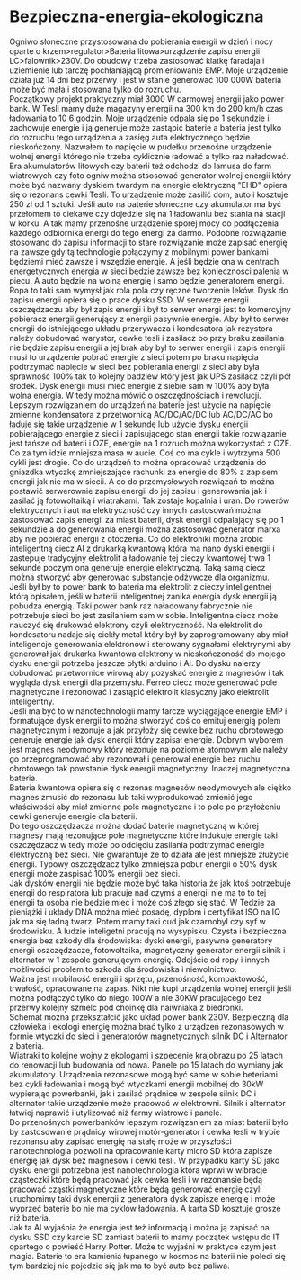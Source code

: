 # Bezpieczna-energia-ekologiczna
Ogniwo słoneczne przystosowana do pobierania energii w dzień i nocy oparte o krzem>regulator>Bateria litowa>urządzenie zapisu energii LC>falownik>230V.
Do obudowy trzeba zastosować klatkę faradaja i uziemienie lub tarczę pochłaniającą promieniowanie EMP. 
Moje urządzenie działa już 14 dni bez przerwy i jest w stanie generować 100 000W bateria może być mała i stosowana tylko do rozruchu.  
Początkowy projekt praktyczny miał 3000 W darmowej energii jako power bank. 
W Tesli mamy duże magazyny energii na 300 km do 200 km/h czas ładowania to 10 6 godzin. Moje urządzenie odpala się po 1 sekundzie i zachowuje energie i ją generuje 
może zastąpić baterie a bateria jest tylko do rozruchu tego urządzenia a zasięg auta elektrycznego będzie nieskończony. 
Nazwałem to napięcie w pudełku przenośne urządzenie wolnej energii którego nie trzeba cyklicznie ładować a tylko raz naładować.
Era akumulatorów litowych czy baterii też odchodzi do lamusa do farm wiatrowych czy foto ogniw można stsosować generator wolnej energii który może być nazwany
dyskiem twardym na energie elektryczną "EHD" opiera się o rezonans cewki Tesli. To urządzenie może zasilić dom, auto i kosztuje 250 zł od 1 sztuki.
Jeśli auto na baterie słoneczne czy akumulator ma być przełomem to ciekawe czy dojedzie się na 1 ładowaniu bez stania na stacji w korku. 
A tak mamy przenośne urządzenie sporej mocy do podłączenia każdego odbiornika energi do tego energi za darmo. 
Podobne rozwiązanie stosowano do zapisu informacji to stare rozwiązanie może zapisać energię na zawsze gdy tą technologie połączymy z mobilnymi power bankami będziemi mieć zawsze i wszędzie energie. A jeśli będzie ona w centrach energetycznych energia w sieci będzie zawsze bez konieczności palenia w piecu. A auto będzie na wolną energię i samo będzie generatorem energii. Ropa to taki sam wymysł jak rola pola czy ręczne tworzenie leków.  Dysk do zapisu energii opiera się o prace dysku SSD. 
W serwerze energii oszczędzaczu aby był zapis energii i był to serwer energi jest to komercyjny pobieracz energii generujący z energii pasywnie energie. Aby był to serwer energii do istniejącego układu przerywacza i kondesatora jak rezystora należy dobudować warystor, cewke tesli i zasilacz bo przy braku zasilania nie będzie zapisu energii a jej brak aby był to serwer energii i zapis energii musi to urządzenie pobrać energie z sieci potem po braku napięcia podtrzymać napięcie w sieci bez pobierania energii z sieci aby była sprawność 100% tak to kolejny badziew który jest jak UPS zasilacz czyli pół środek. Dysk energii musi mieć energie z siebie sam w 100% aby była wolna energia. 
W tedy można mówić o oszczędnościach i rewolucji. 
Lepszym rozwiązaniem do urządzeń na baterie jest użycie na napięcie zmienne kondensatora z przetwornicą AC/DC/AC/DC lub AC/DC/AC bo ładuje się takie urządzenie w 1 sekundę lub użycie dysku energii pobierającego energie z sieci i zapisującego stan energii takie rozwiązanie jest tańsze od baterii i OZE, energie na 1 rozruch można wykorzystać z OZE. Co za  tym idzie mniejsza masa w aucie. Coś co ma cykle i wytrzyma 500 cykli jest drogie.
Co do urządzeń to można opracować urządzenia do gniazdka wtyczkę zmniejszające rachunki za energie do 80% z zapisem energii jak nie ma w siecii.
A co do przemysłowych rozwiązań to można postawić serwerownie zapisu energii do jej zapisu i generowania jak i zasilać ją fotowoltaiką i wiatrakami. Tak zostaje kopalnia i uran.
Do rowerów elektrycznych i aut na elektryczność czy innych zastosowań można zastosować zapis energii za miast baterii, dysk energii odpalający się po 1 sekundzie a do generowania energii można zastosować generator marxa aby nie pobierać energii z otoczenia. Co do elektroniki można zrobić inteligentną ciecz AI z drukarką kwantową która ma nano dyski energii i zastepuje tradycyjny elektrolit a ładowanie tej cieczy kwantowej trwa 1 sekunde poczym ona generuje energie elektryczną. Taką samą ciecz można stworzyć aby generować substancje odżywcze dla organizmu.  
Jeśli był by to power bank to bateria ma elektrolit z cieczy inteligentnej którą opisałem, jeśli w baterii inteligentnej zanika energia dysk energii ją pobudza energią. Taki power bank raz naładowany fabrycznie nie potrzebuje sieci bo jest zasilaniem sam w sobie. Inteligentna ciecz może nauczyć się drukować elektrony czyli elektryczność.
Na elektrolit do kondesatoru nadaje się ciekły metal który był by zaprogramowany aby miał inteligencje generowania elektronów i sterowany sygnałami elektrynymi aby generował jak drukarka kwantowa elektrony w nieskończoność do mojego dysku energii potrzeba jeszcze płytki arduino i AI. 
Do dysku nalerzy dobudować przetwornice wirową aby pozyskać energie z magnesów i tak wygląda dysk energii dla przemysłu. Ferreo ciecz może generować pole magnetyczne i rezonować i zastąpić elektrolit klasyczny jako elektrolit inteligentny.  
Jeśli ma być to w nanotechnologii mamy tarcze wyciągające energie EMP i formatujące dysk energii to można stworzyć coś co emituj  energią polem magnetycznym i rezonuje a jak przyłoży się cewke bez ruchu obrotowego generuje energie jak dysk energii który zapisał energie. Dobrym wyborem jest magnes neodymowy który rezonuje na poziomie atomowym ale należy go przeprogramować aby rezonował i generował energie bez ruchu obrotowego tak powstanie dysk energii magnetyczny. Inaczej magnetyczna bateria.    
Bateria kwantowa opiera się o rezonas magnesów neodymowych ale ciężko magnes zmusić do rezonasu lub taki wyprodukować zmienić jego właściwości aby miał zmienne pole magnetyczne i to pole po przyłożeniu cewki generuje energie dla baterii.  
Do tego oszczędzacza można dodać baterie magnetyczną w której magnesy mają rezonujące pole magnetyczne które indukuje energie taki oszczędzacz w tedy może po odcięciu zasilania podtrzymać energie elektryczną bez sieci. Nie gwarantuje że to działa ale jest mniejsze złużycie energii. Typowy oszczędzacz tylko zmniejsza pobur energii o 50% dysk energii może zaspisać 100% energii bez sieci.  
Jak dysków energii nie będzie może być taka historia że jak ktoś potrzebuje energii do respiratora lub pracuje nad czymś a energii nie ma to to tej energii ta osoba nie będzie mieć i może coś złego się stać. 
W Tedzie za pieniążki i układy DNA można mieć posadę, dyplom i certyfikat ISO na IQ jak ma się ładną twarz. Potem mamy taki cud jak czarnobyl czy syf w środowisku. A ludzie inteligetni pracują na wysypisku. 
Czysta i bezpieczna energia bez szkody dla środowiska: dyski energii, pasywne generatory energii oszczędzacze, fotowoltaika, magnetyczny generator energii silnik i alternator w 1 zespole generującym energię. Odejście od ropy i innych możliwości problem to szkoda dla środowiska i niewolnictwo.  
Ważna jest mobilność energii i sprzętu, przenośność, kompaktowość, trwałość, opracowane na zapas.
Nikt nie kupi urządzenia wolnej energii jeśli można podłączyć tylko do niego 100W a nie 30KW pracującego bez przerwy kolejny szmelc pod choinkę dla naiwniaka z biedronki.  
Schemat można przekształcić jako układ power bank 230V. 
Bezpieczną dla człowieka i ekologi energię można brać tylko z urządzeń rezonasowych w formie wtyczki do sieci i generatorów magnetycznych silnik DC i Alternator z baterią.  
Wiatraki to kolejne wojny z ekologami i szpecenie krajobrazu po 25 latach do renowacji lub budowania od nowa. Panele po 15 latach do wymiany jak akumulatory. Urządzenia rezonasowe mogą być same w sobie beteriami bez cykli ładowania i mogą być wtyczkami energii mobilnej do 30kW wypierając powerbanki, jak i zasilać prądnice w zespole silnik DC i alternator takie urządzenie może pracować w elektrowni. Silnik i alternator łatwiej naprawić i utylizować niż farmy wiatrowe i panele.  
Do przenośnych powerbanków lepszym rozwiązaniem za miast baterii było by zastosowanie prądnicy wirowej motór-generator i cewka tesli w trybie rezonansu aby zapisać energię na stałę może w przyszłości nanotechnologia pozwoli na opracowanie karty micro SD która zapisze energię jak dysk bez magnesów i cewki tesli. W przypadku karty SD jako dysku energii potrzebna jest nanotechnologia która wprwi w wibracje cząsteczki które będą pracować jak cewka tesli i w rezonansie będą pracować cząstki magnetyczne które będą generować energię czyli uruchomimy taki dysk energii z generatora dysk zapisze energię i może wyprzeć baterie bo nie ma cyklów ładowania. A karta SD kosztuje grosze niż bateria.  
Jak ta AI wyjaśnia że energia jest też informacją i można ją zapisać na dysku SSD czy karcie SD zamiast baterii to mamy początek wstępu do IT opartego o powieść Harry Potter. Może to wyjaśni w praktyce czym jest magia. Baterie to era kamienia łupanego w kosmos na baterii nie poleci się tym bardziej nie pojedzie się jak ma to być auto bez paliwa.
